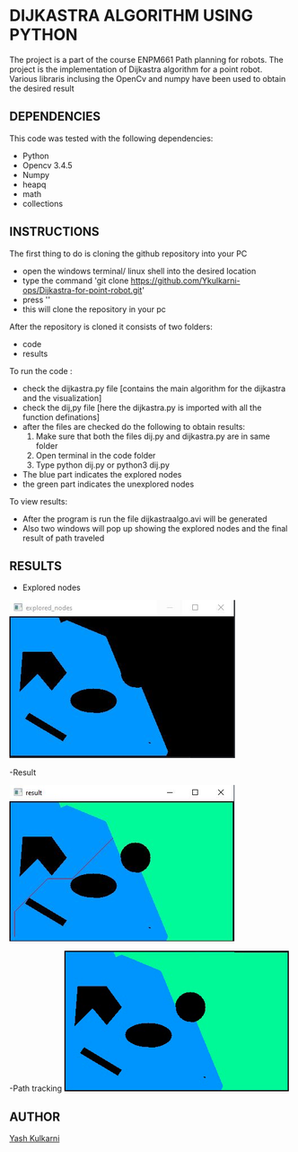 # DIJKASTRA ALGORITHM USING PYTHON
The project is a part of the course ENPM661 Path planning for robots. The project is the implementation of Dijkastra algorithm for a point robot.
Various libraris inclusing the OpenCv and numpy have been used to obtain the desired result

## DEPENDENCIES
This code was tested with the following dependencies:
- Python 
- Opencv 3.4.5
- Numpy
- heapq
- math
- collections

## INSTRUCTIONS

The first thing to do is cloning the github repository into your PC

- open the windows terminal/ linux shell into the desired location 
- type the command 'git clone https://github.com/Ykulkarni-ops/Dijkastra-for-point-robot.git'
- press '<enter>'
- this will clone the repository in your pc


After the repository is cloned it consists of two folders: 
- code
- results

To run the code :
- check the dijkastra.py file [contains the main algorithm for the dijkastra and the visualization]
- check the dij,py file [here the dijkastra.py is imported with all the function definations]
- after the files are checked do the following to obtain results:
	1. Make sure that both the files dij.py and dijkastra.py are in same folder
	2. Open terminal in the code folder
	3. Type python dij.py or python3 dij.py
- The blue part indicates the explored nodes 
- the green part indicates the unexplored nodes

To view results:
- After the program is run the file dijkastraalgo.avi will be generated
- Also two windows will pop up showing the explored nodes and the final result of path traveled

## RESULTS

- Explored nodes 

![Explored nodes](https://github.com/Ykulkarni-ops/Dijkastra-for-point-robot/blob/main/results/explored%20nodes.JPG)

-Result

![Result](https://github.com/Ykulkarni-ops/Dijkastra-for-point-robot/blob/main/results/result.JPG)

-Path tracking
![Path tracking](https://github.com/Ykulkarni-ops/Dijkastra-for-point-robot/blob/main/results/pathtracking.gif)

## AUTHOR
[Yash Kulkarni](https://github.com/Ykulkarni-ops)
